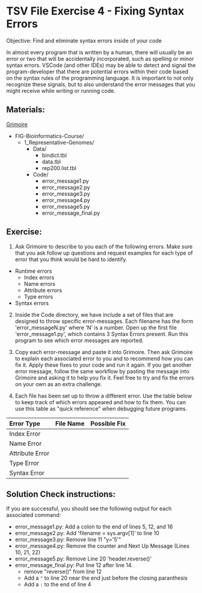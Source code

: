 # TSV File Exercise 4 - Fixing Syntax Errors

Objective: Find and eliminate syntax errors inside of your code

In almost every program that is written by a human, there will usually be an error or two that will be accidentally incorporated, such as spelling or minor syntax errors. VSCode (and other IDEs) may be able to detect and signal the program-developer that there are potential errors within their code based on the syntax rules of the programming language. It is important to not only recognize these signals, but to also understand the error messages that you might receive while writing or running code. 

## Materials: 
[Grimoire](https://chat.openai.com/g/g-n7Rs0IK86-grimoire)

* FIG-Bioinformatics-Course/
    * 1_Representative-Genomes/
        * Data/
            * bindict.tbl
            * data.tbl
            * rep200.list.tbl
        * Code/
            * error_message1.py
            * error_message2.py
            * error_message3.py
            * error_message4.py
            * error_message5.py
            * error_message_final.py


## Exercise: 

1. Ask Grimoire to describe to you each of the following errors. Make sure that you ask follow up questions and request examples for each type of error that you think would be hard to identify.
* Runtime errors
    * Index errors
    * Name errors
    * Attribute errors
    * Type errors
* Syntax errors

2. Inside the Code directory, we have include a set of files that are designed to throw specific error-messages. Each filename has the form 'error_messageN.py' where 'N' is a number. Open up the first file 'error_message1.py', which contains 3 Syntax Errors present. Run this program to see which error messages are reported. 

3. Copy each error-message and paste it into Grimoire. Then ask Grimoire to explain each associated error to you and to recommend how you can fix it. Apply these fixes to your code and run it again. If you get another error message, follow the same workflow by pasting the message into Grimoire and asking it to help you fix it. Feel free to try and fix the errors on your own as an extra challenge.

4. Each file has been set up to throw a different error. Use the table below to keep track of which errors appeared and how to fix them. You can use this table as "quick reference" when debugging future programs.

| Error Type      | File Name | Possible Fix |
| :-------------- | --------- | ------------ |
| Index Error     |           |              |
| Name Error      |           |              |
| Attribute Error |           |              |
| Type Error      |           |              |
| Syntax Error    |           |              |


## Solution Check instructions:
If you are successful, you should see the following output for each associated command:

* error_message1.py: Add a colon to the end of lines 5, 12, and 16
* error_message2.py: Add 'filename = sys.argv[1]' to line 10
* error_message3.py: Remove line 11 "y='5'"
* error_message4.py: Remove the counter and Next Up Message (Lines 10, 21, 22)
* error_message5.py: Remove Line 20 'header.reverse()'
* error_message_final.py: Put line 12 after line 14.
    * remove "reverse()" from line 12
    * Add a `"` to line 20 near the end just before the closing paranthesis
    * Add a `:` to the end of line 4